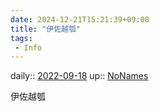 ```yaml
---
date: 2024-12-21T15:21:39+09:00
title: "伊佐越瓠"
tags:
 - Info
---
```


daily:: [2022-09-18](Daily_Note/2022-09-18.md)
up:: [NoNames](../Bar/Novel/Chaos/NoNames.md)

伊佐越瓠